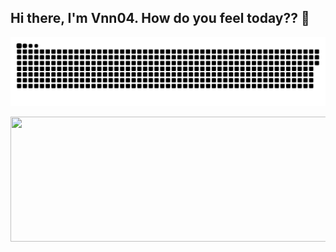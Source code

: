 ## Hi there, I'm Vnn04. How do you feel today?? 👋

<!--
**Vnn04/Vnn04** is a ✨ _special_ ✨ repository because its `README.md` (this file) appears on your GitHub profile.

Here are some ideas to get you started:

- 🔭 I’m currently working on ...
- 🌱 I’m currently learning ...
- 👯 I’m looking to collaborate on ...
- 🤔 I’m looking for help with ...
- 💬 Ask me about ...
- 📫 How to reach me: ...
- 😄 Pronouns: ...
- ⚡ Fun fact: ...
-->
<p align="center">
 <img width="1000" src="assets/github-snake.svg" alt="snake"/>
</p>
<p align="center">
  <img width="600" height="200" src="https://github-readme-stats.vercel.app/api?username=vnn04&show_icons=true&theme=vision-friendly-dark">
</p>

<div id="header" align="center">
  <img src="https://komarev.com/ghpvc/?username=Vnn04&style=for-the-badge&color=blue" alt=""/>
</div>
